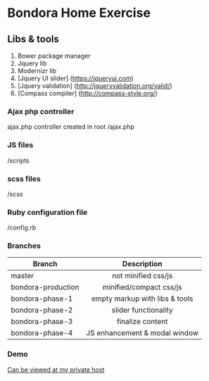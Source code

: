 # Bondora Home Exercise

## Libs & tools

1. Bower package manager
2. Jquery lib
3. Modernizr lib
4. [Jquery UI slider] (https://jqueryui.com)
5. [Jquery validation] (http://jqueryvalidation.org/valid/)
6. [Compass compiler] (http://compass-style.org/)

### Ajax php controller

ajax.php controller created in root /ajax.php

### JS files

/scripts

### scss files

/scss

### Ruby configuration file

/config.rb


### Branches

| Branch                | Description                          | 
| --------------------- |:------------------------------------:|
| master                | not minified css/js                  |
| bondora-production    | minified/compact css/js              |
| bondora-phase-1       | empty markup with libs & tools       |
| bondora-phase-2       | slider functionality                 |
| bondora-phase-3       | finalize content                     |
| bondora-phase-4       | JS enhancement & modal window        |

### Demo

[Can be viewed at my private host](http://webdeveloper.ee/bondora)
